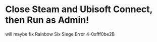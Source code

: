 # Close Steam and Ubisoft Connect, then Run as Admin!
will maybe fix Rainbow Six Siege Error 4-0xfff0be2B
